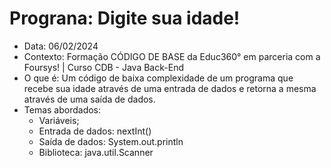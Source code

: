 # Prograna: Digite sua idade!
- Data: 06/02/2024
- Contexto: Formação CÓDIGO DE BASE da Educ360° em parceria com a Foursys! | Curso CDB - Java Back-End
- O que é: Um código de baixa complexidade de um programa que recebe sua idade através de uma entrada de dados e retorna a mesma através de uma saída de dados.
- Temas abordados:
    - Variáveis;
    - Entrada de dados: nextInt()
    - Saída de dados: System.out.println
    - Biblioteca: java.util.Scanner
